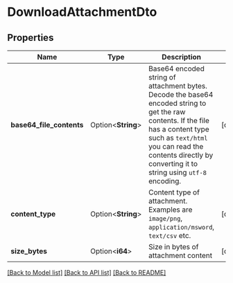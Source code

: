 # DownloadAttachmentDto

## Properties

Name | Type | Description | Notes
------------ | ------------- | ------------- | -------------
**base64_file_contents** | Option<**String**> | Base64 encoded string of attachment bytes. Decode the base64 encoded string to get the raw contents. If the file has a content type such as `text/html` you can read the contents directly by converting it to string using `utf-8` encoding. | [optional]
**content_type** | Option<**String**> | Content type of attachment. Examples are `image/png`, `application/msword`, `text/csv` etc. | [optional]
**size_bytes** | Option<**i64**> | Size in bytes of attachment content | [optional]

[[Back to Model list]](../README#documentation-for-models) [[Back to API list]](../README#documentation-for-api-endpoints) [[Back to README]](../README)


